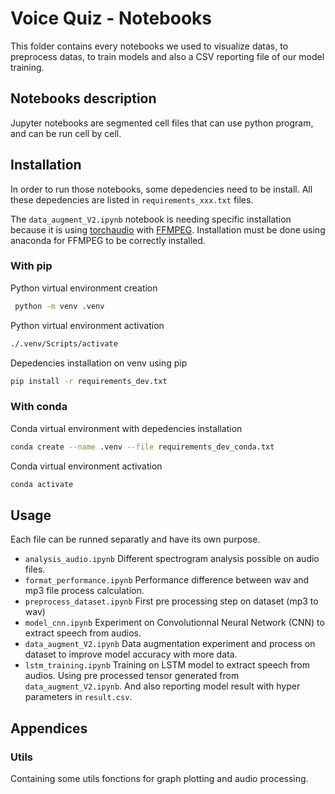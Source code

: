 # Voice Quiz - Notebooks
This folder contains every notebooks we used to visualize datas, to preprocess datas, to train models and also a CSV reporting file of our model training.

## Notebooks description
Jupyter notebooks are segmented cell files that can use python program, and can be run cell by cell.


## Installation
In order to run those notebooks, some depedencies need to be install. All these depedencies are listed in `requirements_xxx.txt` files.

The `data_augment_V2.ipynb` notebook is needing specific installation because it is using [torchaudio](https://pytorch.org/audio/stable/index.html) with [FFMPEG](https://ffmpeg.org/). Installation must be done using anaconda for FFMPEG to be correctly installed.

### With pip
Python virtual environment creation
```bash
 python -m venv .venv
```

Python virtual environment activation
```bash
./.venv/Scripts/activate
```

Depedencies installation on venv using pip
```bash
pip install -r requirements_dev.txt
```

### With conda
Conda virtual environment with depedencies installation
```bash
conda create --name .venv --file requirements_dev_conda.txt
```

Conda virtual environment activation
```bash
conda activate
```

## Usage
Each file can be runned separatly and have its own purpose.

- `analysis_audio.ipynb` Different spectrogram analysis possible on audio files.
- `format_performance.ipynb` Performance difference between wav and mp3 file process calculation.
- `preprocess_dataset.ipynb` First pre processing step on dataset (mp3 to wav)
- `model_cnn.ipynb` Experiment on Convolutionnal Neural Network (CNN) to extract speech from audios.
- `data_augment_V2.ipynb` Data augmentation experiment and process on dataset to improve model accuracy with more data.
- `lstm_training.ipynb` Training on LSTM model to extract speech from audios. Using pre processed tensor generated from `data_augment_V2.ipynb`. And also reporting model result with hyper parameters in `result.csv`.

## Appendices 
### Utils
Containing some utils fonctions for graph plotting and audio processing.
